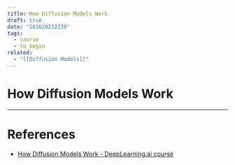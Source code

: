 ```yaml
---
title: How Diffusion Models Work
draft: true
date: "101020232238"
tags:
  - course
  - to_begin
related:
  - "[[Diffusion Models]]"
---
```

# How Diffusion Models Work


---
# References
- [How Diffusion Models Work - DeepLearning.ai course](https://www.deeplearning.ai/short-courses/how-diffusion-models-work/)